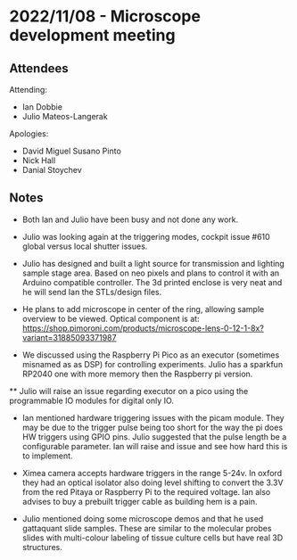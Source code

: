 # 2022/11/08 - Microscope development meeting

## Attendees

Attending:
- Ian Dobbie
- Julio Mateos-Langerak

Apologies:
- David Miguel Susano Pinto
- Nick Hall
- Danial Stoychev

## Notes

* Both Ian and Julio have been busy and not done any work. 

* Julio was looking again at the triggering modes, cockpit issue #610
  global versus local shutter issues.

* Julio has designed and built a light source for transmission and
  lighting sample stage area. Based on neo pixels and plans to control
  it with an Arduino compatible controller. The 3d printed enclose is
  very neat and he will send Ian the STLs/design files.

* He plans to add microscope in center of the ring, allowing sample
  overview to be viewed. Optical component is at: 
  https://shop.pimoroni.com/products/microscope-lens-0-12-1-8x?variant=31885093371987


* We discussed using the Raspberry Pi Pico as an executor (sometimes
  misnamed as as DSP) for controlling experiments. Julio has a sparkfun
  RP2040 one with more memory then the Raspberry pi version.

** Julio will raise an issue regarding executor on a pico using the
   programmable IO modules for digital only IO.


* Ian mentioned hardware triggering issues with the picam module. They
  may be due to the trigger pulse being too short for the way the pi
  does HW triggers using GPIO pins. Julio suggested that the pulse
  length be a configurable parameter. Ian will raise and issue and see
  how hard this is to implement.

* Ximea camera accepts hardware triggers in the range 5-24v. In oxford
  they had an optical isolator also doing level shifting to convert the
  3.3V from the red Pitaya or Raspberry Pi to the required voltage.  Ian
  also advises to buy a prebuilt trigger cable as building hem is a
  pain.

* Julio mentioned doing some microscope demos and that he used
  gattaquant slide samples. These are similar to the molecular probes
  slides with multi-colour labeling of tissue culture cells but have
  real 3D structures.






